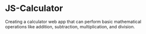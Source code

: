 # JS-Calculator
 Creating a calculator web app that can perform basic mathematical operations like addition, subtraction, multiplication, and division.
